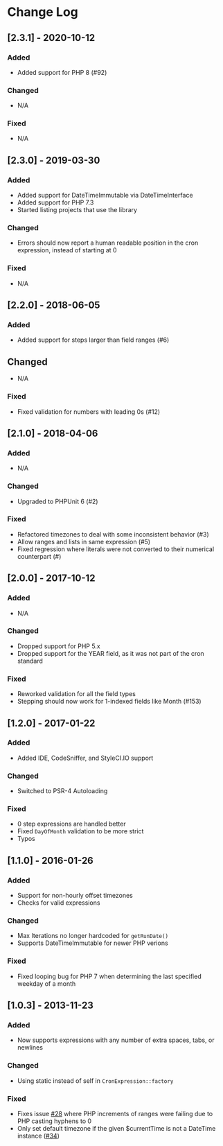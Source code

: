 # Change Log

## [2.3.1] - 2020-10-12

### Added

- Added support for PHP 8 (#92)

### Changed

- N/A

### Fixed

- N/A

## [2.3.0] - 2019-03-30

### Added

- Added support for DateTimeImmutable via DateTimeInterface
- Added support for PHP 7.3
- Started listing projects that use the library

### Changed

- Errors should now report a human readable position in the cron expression, instead of starting at 0

### Fixed

- N/A

## [2.2.0] - 2018-06-05

### Added

- Added support for steps larger than field ranges (#6)

## Changed

- N/A

### Fixed

- Fixed validation for numbers with leading 0s (#12)

## [2.1.0] - 2018-04-06

### Added

- N/A

### Changed

- Upgraded to PHPUnit 6 (#2)

### Fixed

- Refactored timezones to deal with some inconsistent behavior (#3)
- Allow ranges and lists in same expression (#5)
- Fixed regression where literals were not converted to their numerical counterpart (#)

## [2.0.0] - 2017-10-12

### Added

- N/A

### Changed

- Dropped support for PHP 5.x
- Dropped support for the YEAR field, as it was not part of the cron standard

### Fixed

- Reworked validation for all the field types
- Stepping should now work for 1-indexed fields like Month (#153)

## [1.2.0] - 2017-01-22

### Added

- Added IDE, CodeSniffer, and StyleCI.IO support

### Changed

- Switched to PSR-4 Autoloading

### Fixed

- 0 step expressions are handled better
- Fixed `DayOfMonth` validation to be more strict
- Typos

## [1.1.0] - 2016-01-26

### Added

- Support for non-hourly offset timezones
- Checks for valid expressions

### Changed

- Max Iterations no longer hardcoded for `getRunDate()`
- Supports DateTimeImmutable for newer PHP verions

### Fixed

- Fixed looping bug for PHP 7 when determining the last specified weekday of a month

## [1.0.3] - 2013-11-23

### Added

- Now supports expressions with any number of extra spaces, tabs, or newlines

### Changed

- Using static instead of self in `CronExpression::factory`

### Fixed

- Fixes issue [#28](https://github.com/mtdowling/cron-expression/issues/28) where PHP increments of ranges were failing
  due to PHP casting hyphens to 0
- Only set default timezone if the given $currentTime is not a DateTime
  instance ([#34](https://github.com/mtdowling/cron-expression/issues/34))
